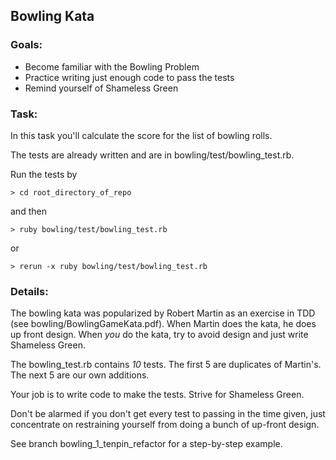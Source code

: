 ## Bowling Kata


### Goals:

* Become familiar with the Bowling Problem
* Practice writing just enough code to pass the tests
* Remind yourself of Shameless Green


### Task:

In this task you'll calculate the score for the list of bowling rolls.

The tests are already written and are in bowling/test/bowling_test.rb.

Run the tests by

    > cd root_directory_of_repo 

and then

    > ruby bowling/test/bowling_test.rb

  or  

    > rerun -x ruby bowling/test/bowling_test.rb


### Details:

The bowling kata was popularized by Robert Martin as an exercise in TDD (see bowling/BowlingGameKata.pdf).  When Martin does the kata, he does up front
design.  When _you_ do the kata, try to avoid design and just write
Shameless Green.

The bowling_test.rb contains *10* tests.  The first 5 are duplicates of Martin's.  The next 5 are our own additions.

Your job is to write code to make the tests.  Strive for Shameless Green.

Don't be alarmed if you don't get every test to passing in the time given, just concentrate on restraining yourself from doing a bunch of up-front design.

See branch bowling_1_tenpin_refactor for a step-by-step example.
